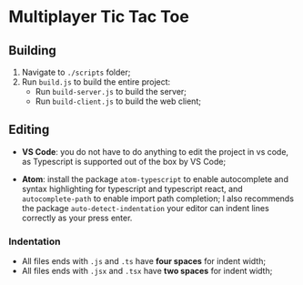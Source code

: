 # Multiplayer Tic Tac Toe

## Building

1. Navigate to `./scripts` folder;
2. Run `build.js` to build the entire project:
    * Run `build-server.js` to build the server;
    * Run `build-client.js` to build the web client;

## Editing

* **VS Code**: you do not have to do anything to edit the project in vs code, as Typescript is
supported out of the box by VS Code;

* **Atom**: install the package `atom-typescript` to enable autocomplete and syntax
highlighting for typescript and typescript react, and `autocomplete-path` to enable import
path completion; I also recommends the package `auto-detect-indentation` your editor can indent
lines correctly as your press enter.

### Indentation

* All files ends with `.js` and `.ts` have **four spaces** for indent width;
* All files ends with `.jsx` and `.tsx` have **two spaces** for indent width;
